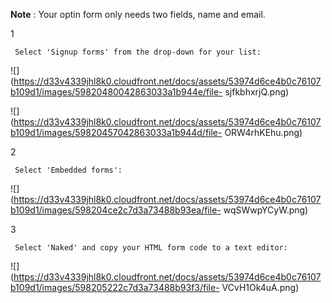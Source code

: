 **Note** : Your optin form only needs two fields, name and email.

1

     Select 'Signup forms' from the drop-down for your list: 

![](https://d33v4339jhl8k0.cloudfront.net/docs/assets/53974d6ce4b0c76107b109d1/images/59820480042863033a1b944e/file-
sjfkbhxrjQ.png)

![](https://d33v4339jhl8k0.cloudfront.net/docs/assets/53974d6ce4b0c76107b109d1/images/59820457042863033a1b944d/file-
ORW4rhKEhu.png)

2

     Select 'Embedded forms': 

![](https://d33v4339jhl8k0.cloudfront.net/docs/assets/53974d6ce4b0c76107b109d1/images/598204ce2c7d3a73488b93ea/file-
wqSWwpYCyW.png)

3

     Select 'Naked' and copy your HTML form code to a text editor: 

![](https://d33v4339jhl8k0.cloudfront.net/docs/assets/53974d6ce4b0c76107b109d1/images/598205222c7d3a73488b93f3/file-
VCvH1Ok4uA.png)


